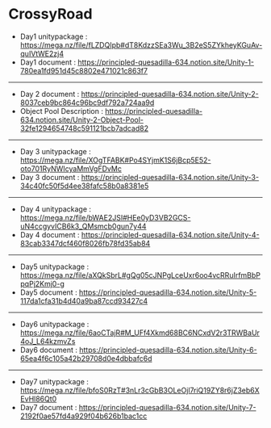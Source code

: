 # CrossyRoad

* Day1 unitypackage : https://mega.nz/file/fLZDQIpb#dT8KdzzSEa3Wu_3B2eS5ZYkheyKGuAv-quIVtWE2zj4
* Day1 document : https://principled-quesadilla-634.notion.site/Unity-1-780ea1fd951d45c8802e471021c863f7
----------------------------------------------------------------------------------------------------------------------
* Day 2 document : https://principled-quesadilla-634.notion.site/Unity-2-8037ceb9bc864c96bc9df792a724aa9d 
* Object Pool Description : https://principled-quesadilla-634.notion.site/Unity-2-Object-Pool-32fe1294654748c591121bcb7adcad82
----------------------------------------------------------------------------------------------------------------------
* Day 3 unitypackage : https://mega.nz/file/XOgTFABK#Po4SYjmK1S6jBcp5E52-oto701RyNWIcyaMmVgFDvMc
* Day 3 document : https://principled-quesadilla-634.notion.site/Unity-3-34c40fc50f5d4ee38fafc58b0a8381e5
----------------------------------------------------------------------------------------------------------------------
* Day 4 unitypackage : https://mega.nz/file/bWAE2JSI#HEe0yD3VB2GCS-uN4ccgyvICB6k3_QMsmcb0gun7y44
* Day 4 document : https://principled-quesadilla-634.notion.site/Unity-4-83cab3347dcf460f8026fb78fd35ab84
----------------------------------------------------------------------------------------------------------------------
* Day5 unitypackage : https://mega.nz/file/aXQkSbrL#gQg05cJNPgLceUxr6oo4vcRRuIrfmBbPpqPj2Kmj0-g
* Day5 document : https://principled-quesadilla-634.notion.site/Unity-5-117da1cfa31b4d40a9ba87ccd93427c4
----------------------------------------------------------------------------------------------------------------------
* Day6 unitypackage : https://mega.nz/file/6aoCTajR#M_UFf4Xkmd68BC6NCxdV2r3TRWBaUr4oJ_L64kzmvZs
* Day6 document : https://principled-quesadilla-634.notion.site/Unity-6-65ea4f6c105a42b29708d0e4dbbafc6d
----------------------------------------------------------------------------------------------------------------------
* Day7 unitypackage : https://mega.nz/file/bfoS0RzT#3nLr3cGbB3OLeOjl7riQ19ZY8r6jZ3eb6XEvHl86Qt0
* Day7 document : https://principled-quesadilla-634.notion.site/Unity-7-2192f0ae57fd4a929f04b626b1bac1cc
